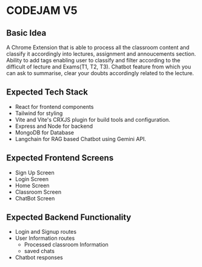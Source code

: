 # CODEJAM V5

## Basic Idea

A Chrome Extension that is able to process all the classroom content and classify it accordingly into lectures, assignment and annoucements section. Ability to add tags enabling user to classify and filter according to the difficult of lecture and Exams(T1, T2, T3). Chatbot feature from which you can ask to summarise, clear your doubts accordingly related to the lecture.

## Expected Tech Stack

- React for frontend components
- Tailwind for styling
- Vite and Vite's CRXJS plugin for build tools and configuration.
- Express and Node for backend
- MongoDB for Database
- Langchain for RAG based Chatbot using Gemini API.

## Expected Frontend Screens

- Sign Up Screen
- Login Screen
- Home Screen
- Classroom Screen
- ChatBot Screen

## Expected Backend Functionality

- Login and Signup routes
- User Information routes
  - Processed classroom Information
  - saved chats
- Chatbot responses
